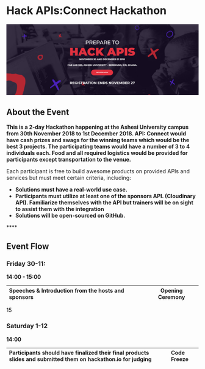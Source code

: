 # Hack APIs:Connect Hackathon

![](.gitbook/assets/screen-shot-2018-11-21-at-6.43.06-pm.png)

## About the Event

**This is a 2-day Hackathon happening at the Ashesi University campus from 30th November 2018 to 1st December 2018. API: Connect would have cash prizes and swags for the winning teams which would be the best 3 projects. The participating teams would have a number of 3 to 4 individuals each. Food and all required logistics would be provided for participants except transportation to the venue.**

Each participant is free to build awesome products on provided APIs and services but must meet certain criteria, including:

* **Solutions must have a real-world use case.**
* **Participants must utilize at least one of the sponsors API. \(Cloudinary API\). Familiarize themselves with the API but trainers will be on sight to assist them with the integration**
* **Solutions will be open-sourced on GitHub.**

\*\*\*\*

## **Event Flow**

###                                                              **Friday 30-11:** 

**14:00 - 15:00**

| **Speeches & Introduction from the hosts and sponsors** | Opening Ceremony |
| :--- | :---: |


15

###                                                              **Saturday 1-12**

**14:00**

| Participants should have finalized their final products slides and submitted them on hackathon.io for judging | **Code Freeze** |
| :--- | :--- |


